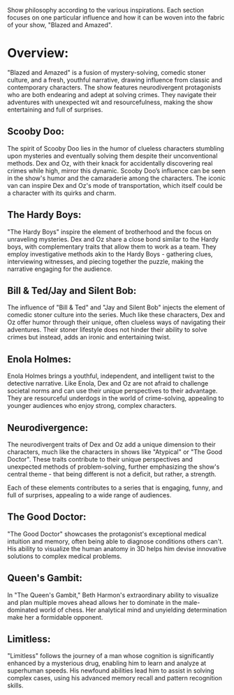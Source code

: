 Show philosophy according to the various inspirations. Each section focuses on one particular influence and how it can be woven into the fabric of your show, "Blazed and Amazed".

# Overview:
"Blazed and Amazed" is a fusion of mystery-solving, comedic stoner culture, and a fresh, youthful narrative, drawing influence from classic and contemporary characters. The show features neurodivergent protagonists who are both endearing and adept at solving crimes. They navigate their adventures with unexpected wit and resourcefulness, making the show entertaining and full of surprises.

## Scooby Doo:
 
The spirit of Scooby Doo lies in the humor of clueless characters stumbling upon mysteries and eventually solving them despite their unconventional methods. Dex and Oz, with their knack for accidentally discovering real crimes while high, mirror this dynamic. Scooby Doo’s influence can be seen in the show's humor and the camaraderie among the characters. The iconic van can inspire Dex and Oz's mode of transportation, which itself could be a character with its quirks and charm.

## The Hardy Boys:

"The Hardy Boys" inspire the element of brotherhood and the focus on unraveling mysteries. Dex and Oz share a close bond similar to the Hardy boys, with complementary traits that allow them to work as a team. They employ investigative methods akin to the Hardy Boys - gathering clues, interviewing witnesses, and piecing together the puzzle, making the narrative engaging for the audience.

## Bill & Ted/Jay and Silent Bob:

The influence of "Bill & Ted" and "Jay and Silent Bob" injects the element of comedic stoner culture into the series. Much like these characters, Dex and Oz offer humor through their unique, often clueless ways of navigating their adventures. Their stoner lifestyle does not hinder their ability to solve crimes but instead, adds an ironic and entertaining twist.

## Enola Holmes:

Enola Holmes brings a youthful, independent, and intelligent twist to the detective narrative. Like Enola, Dex and Oz are not afraid to challenge societal norms and can use their unique perspectives to their advantage. They are resourceful underdogs in the world of crime-solving, appealing to younger audiences who enjoy strong, complex characters.

## Neurodivergence:

The neurodivergent traits of Dex and Oz add a unique dimension to their characters, much like the characters in shows like "Atypical" or "The Good Doctor". These traits contribute to their unique perspectives and unexpected methods of problem-solving, further emphasizing the show's central theme - that being different is not a deficit, but rather, a strength.

Each of these elements contributes to a series that is engaging, funny, and full of surprises, appealing to a wide range of audiences.

## The Good Doctor:

"The Good Doctor" showcases the protagonist's exceptional medical intuition and memory, often being able to diagnose conditions others can't. His ability to visualize the human anatomy in 3D helps him devise innovative solutions to complex medical problems.

## Queen's Gambit:

In "The Queen's Gambit," Beth Harmon's extraordinary ability to visualize and plan multiple moves ahead allows her to dominate in the male-dominated world of chess. Her analytical mind and unyielding determination make her a formidable opponent.

## Limitless:

"Limitless" follows the journey of a man whose cognition is significantly enhanced by a mysterious drug, enabling him to learn and analyze at superhuman speeds. His newfound abilities lead him to assist in solving complex cases, using his advanced memory recall and pattern recognition skills.
